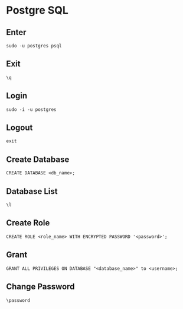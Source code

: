 # Postgre SQL
## Enter
```
sudo -u postgres psql
```
## Exit
```
\q
```
## Login
```
sudo -i -u postgres
```
## Logout
```
exit
```
## Create Database
```
CREATE DATABASE <db_name>;
```
## Database List
```
\l
```
## Create Role
```
CREATE ROLE <role_name> WITH ENCRYPTED PASSWORD '<password>';
```
## Grant
```
GRANT ALL PRIVILEGES ON DATABASE "<database_name>" to <username>;
```
## Change Password
```
\password
```
